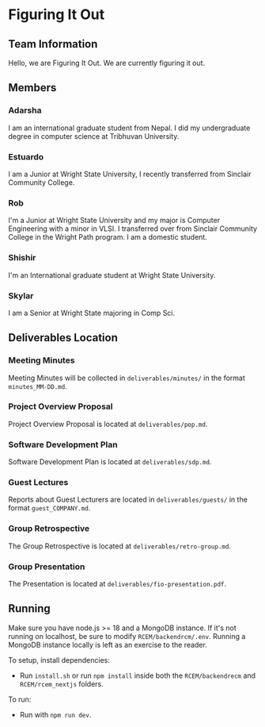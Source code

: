 # Figuring It Out

## Team Information
Hello, we are Figuring It Out. We are currently figuring it out.

## Members

### Adarsha
I am an international graduate student from Nepal. I did my undergraduate degree in computer science at Tribhuvan University.

### Estuardo
I am a Junior at Wright State University, I recently transferred from Sinclair Community College.

### Rob
I'm a Junior at Wright State University and my major is Computer Engineering with a minor in VLSI. I transferred over from Sinclair Community College in the Wright Path program. I am a domestic student.

### Shishir
I'm an International graduate student at Wright State University. 

### Skylar
I am a Senior at Wright State majoring in Comp Sci.

## Deliverables Location

### Meeting Minutes
Meeting Minutes will be collected in `deliverables/minutes/` in the format `minutes_MM-DD.md`.

### Project Overview Proposal
Project Overview Proposal is located at `deliverables/pop.md`.

### Software Development Plan
Software Development Plan is located at `deliverables/sdp.md`.

### Guest Lectures
Reports about Guest Lecturers are located in `deliverables/guests/` in the format `guest_COMPANY.md`.

### Group Retrospective
The Group Retrospective is located at `deliverables/retro-group.md`.

### Group Presentation
The Presentation is located at `deliverables/fio-presentation.pdf`.

## Running
Make sure you have node.js >= 18 and a MongoDB instance. If it's not running on localhost, be sure to modify `RCEM/backendrcm/.env`. Running a MongoDB instance locally is left as an exercise to the reader.

To setup, install dependencies:
- Run `install.sh` or run `npm install` inside both the `RCEM/backendrecm` and `RCEM/rcem_nextjs` folders.

To run:
- Run with `npm run dev`.
<!-- Add more here, or something lol -->